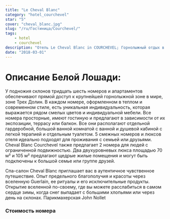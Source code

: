 ```yaml
---
title: "Le Cheval Blanc"
category: "hotel_courchevel"
star: "5"
cover: "cheval_blanc.jpg"
slug: "/ru/Гостиница/Courchevel/"
tags:
    - hotel
    - courchevel
description: "Отель Le Cheval Blanc in COURCHEVEL; Горнолыжный отдых в Куршевеле в Савойе. В самом сердце французских Альп, в престижном альпийском саду, Чеваль Блан был задуман как исключительное убежище наверху. "
date: "2018-03-01"
--- 
```

 
# Описание Белой Лошади:
У подножия склонов тридцать шесть номеров и апартаментов обеспечивают прямой доступ к крупнейшей горнолыжной зоне в мире, зоне Трех Долин. В каждом номере, оформленном в теплом и современном стиле, есть уникальная индивидуальность, которая выражается рядом смелых цветов и индивидуальной мебели. Все номера просторные, имеют гостиную и предлагают в зависимости от их экспозиции, террасу или балкон. Все они располагают отдельной гардеробной, большой ванной комнатой с ванной и душевой кабиной с легкой терапией и отдельным туалетом.
5 смежных номеров и люксов отеля идеально подходят для проживания с семьей или друзьями.
Cheval Blanc Courchevel также предлагает 2 номера для людей с ограниченной подвижностью.
Два двухуровневых люкса площадью 70 м² и 105 м² предлагают щедрые жилые помещения и могут быть подключены к большой семье или группе друзей.

Спа-салон Cheval Blanc приглашает вас в аутентичное чувственное путешествие. Опыт предельного благополучия и красоты через вселенную Guerlain, ее ритуалы и его исключительные продукты. Открытие вселенной по-своему, где вы можете расслабиться в самом сердце зимы, когда снег выпадает с большими хлопьями или через день на склонах.
Парикмахерская John Nollet

### Стоимость номера